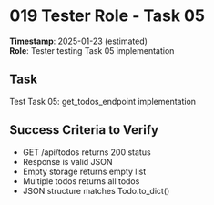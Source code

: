 # 019 Tester Role - Task 05
**Timestamp**: 2025-01-23 (estimated)  
**Role**: Tester testing Task 05 implementation

## Task
Test Task 05: get_todos_endpoint implementation

## Success Criteria to Verify
- GET /api/todos returns 200 status
- Response is valid JSON
- Empty storage returns empty list
- Multiple todos returns all todos
- JSON structure matches Todo.to_dict()